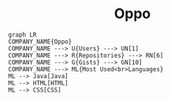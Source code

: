 <h1 align="center">Oppo</h1>

```mermaid
graph LR
COMPANY_NAME{Oppo}
COMPANY_NAME ---> U{Users} ---> UN[1]
COMPANY_NAME ---> R{Repositories} ---> RN[6]
COMPANY_NAME ---> G{Gists} ---> GN[10]
COMPANY_NAME ---> ML{Most Used<br>Languages}
ML --> Java[Java]
ML --> HTML[HTML]
ML --> CSS[CSS]
```
